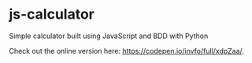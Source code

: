 # js-calculator
Simple calculator built using JavaScript and BDD with Python

Check out the online version here: https://codepen.io/invfo/full/xdpZaa/.
